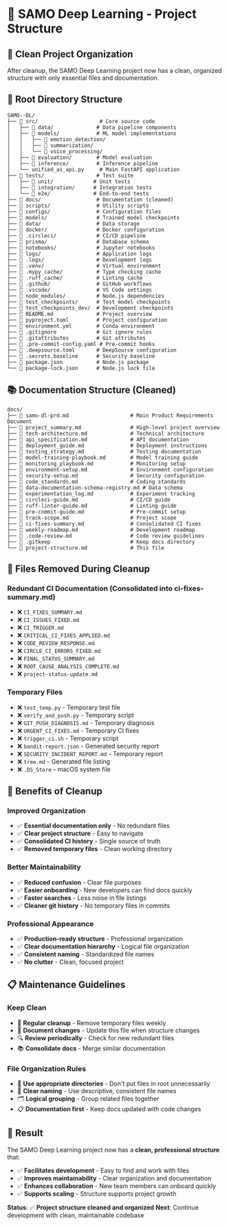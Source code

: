 # 📁 SAMO Deep Learning - Project Structure

## 🎯 **Clean Project Organization**

After cleanup, the SAMO Deep Learning project now has a clean, organized structure with only essential files and documentation.

## 📂 **Root Directory Structure**

```
SAMO--DL/
├── 📁 src/                    # Core source code
│   ├── 📁 data/              # Data pipeline components
│   ├── 📁 models/            # ML model implementations
│   │   ├── 📁 emotion_detection/
│   │   ├── 📁 summarization/
│   │   └── 📁 voice_processing/
│   ├── 📁 evaluation/        # Model evaluation
│   ├── 📁 inference/         # Inference pipeline
│   └── unified_ai_api.py     # Main FastAPI application
├── 📁 tests/                 # Test suite
│   ├── 📁 unit/             # Unit tests
│   ├── 📁 integration/      # Integration tests
│   └── 📁 e2e/              # End-to-end tests
├── 📁 docs/                  # Documentation (cleaned)
├── 📁 scripts/               # Utility scripts
├── 📁 configs/               # Configuration files
├── 📁 models/                # Trained model checkpoints
├── 📁 data/                  # Data storage
├── 📁 docker/                # Docker configuration
├── 📁 .circleci/             # CI/CD pipeline
├── 📁 prisma/                # Database schema
├── 📁 notebooks/             # Jupyter notebooks
├── 📁 logs/                  # Application logs
├── 📁 .logs/                 # Development logs
├── 📁 .venv/                 # Virtual environment
├── 📁 .mypy_cache/           # Type checking cache
├── 📁 .ruff_cache/           # Linting cache
├── 📁 .github/               # GitHub workflows
├── 📁 .vscode/               # VS Code settings
├── 📁 node_modules/          # Node.js dependencies
├── 📁 test_checkpoints/      # Test model checkpoints
├── 📁 test_checkpoints_dev/  # Development checkpoints
├── 📄 README.md              # Project overview
├── 📄 pyproject.toml         # Project configuration
├── 📄 environment.yml        # Conda environment
├── 📄 .gitignore             # Git ignore rules
├── 📄 .gitattributes         # Git attributes
├── 📄 .pre-commit-config.yaml # Pre-commit hooks
├── 📄 .deepsource.toml       # DeepSource configuration
├── 📄 .secrets.baseline      # Security baseline
├── 📄 package.json           # Node.js package
└── 📄 package-lock.json      # Node.js lock file
```

## 📚 **Documentation Structure (Cleaned)**

```
docs/
├── 📄 samo-dl-prd.md                    # Main Product Requirements Document
├── 📄 project_summary.md                # High-level project overview
├── 📄 tech-architecture.md              # Technical architecture
├── 📄 api_specification.md              # API documentation
├── 📄 deployment_guide.md               # Deployment instructions
├── 📄 testing_strategy.md               # Testing documentation
├── 📄 model-training-playbook.md        # Model training guide
├── 📄 monitoring_playbook.md            # Monitoring setup
├── 📄 environment-setup.md              # Environment configuration
├── 📄 security-setup.md                 # Security configuration
├── 📄 code_standards.md                 # Coding standards
├── 📄 data-documentation-schema-registry.md # Data schema
├── 📄 experimentation_log.md            # Experiment tracking
├── 📄 circleci-guide.md                 # CI/CD guide
├── 📄 ruff-linter-guide.md              # Linting guide
├── 📄 pre-commit-guide.md               # Pre-commit setup
├── 📄 track-scope.md                    # Project scope
├── 📄 ci-fixes-summary.md               # Consolidated CI fixes
├── 📄 weekly-roadmap.md                 # Development roadmap
├── 📄 .code-review.md                   # Code review guidelines
├── 📄 .gitkeep                          # Keep docs directory
└── 📄 project-structure.md              # This file
```

## 🧹 **Files Removed During Cleanup**

### **Redundant CI Documentation (Consolidated into ci-fixes-summary.md)**
- ❌ `CI_FIXES_SUMMARY.md`
- ❌ `CI_ISSUES_FIXED.md`
- ❌ `CI_TRIGGER.md`
- ❌ `CRITICAL_CI_FIXES_APPLIED.md`
- ❌ `CODE_REVIEW_RESPONSE.md`
- ❌ `CIRCLE_CI_ERRORS_FIXED.md`
- ❌ `FINAL_STATUS_SUMMARY.md`
- ❌ `ROOT_CAUSE_ANALYSIS_COMPLETE.md`
- ❌ `project-status-update.md`

### **Temporary Files**
- ❌ `test_temp.py` - Temporary test file
- ❌ `verify_and_push.py` - Temporary script
- ❌ `GIT_PUSH_DIAGNOSIS.md` - Temporary diagnosis
- ❌ `URGENT_CI_FIXES.md` - Temporary CI fixes
- ❌ `trigger_ci.sh` - Temporary script
- ❌ `bandit-report.json` - Generated security report
- ❌ `SECURITY_INCIDENT_REPORT.md` - Temporary report
- ❌ `tree.md` - Generated file listing
- ❌ `.DS_Store` - macOS system file

## 🎯 **Benefits of Cleanup**

### **Improved Organization**
- ✅ **Essential documentation only** - No redundant files
- ✅ **Clear project structure** - Easy to navigate
- ✅ **Consolidated CI history** - Single source of truth
- ✅ **Removed temporary files** - Clean working directory

### **Better Maintainability**
- ✅ **Reduced confusion** - Clear file purposes
- ✅ **Easier onboarding** - New developers can find docs quickly
- ✅ **Faster searches** - Less noise in file listings
- ✅ **Cleaner git history** - No temporary files in commits

### **Professional Appearance**
- ✅ **Production-ready structure** - Professional organization
- ✅ **Clear documentation hierarchy** - Logical file organization
- ✅ **Consistent naming** - Standardized file names
- ✅ **No clutter** - Clean, focused project

## 📋 **Maintenance Guidelines**

### **Keep Clean**
- 🧹 **Regular cleanup** - Remove temporary files weekly
- 📝 **Document changes** - Update this file when structure changes
- 🔍 **Review periodically** - Check for new redundant files
- 📚 **Consolidate docs** - Merge similar documentation

### **File Organization Rules**
- 📁 **Use appropriate directories** - Don't put files in root unnecessarily
- 📄 **Clear naming** - Use descriptive, consistent file names
- 🗂️ **Logical grouping** - Group related files together
- 📋 **Documentation first** - Keep docs updated with code changes

## 🎉 **Result**

The SAMO Deep Learning project now has a **clean, professional structure** that:
- ✅ **Facilitates development** - Easy to find and work with files
- ✅ **Improves maintainability** - Clear organization and documentation
- ✅ **Enhances collaboration** - New team members can onboard quickly
- ✅ **Supports scaling** - Structure supports project growth

**Status**: ✅ **Project structure cleaned and organized**
**Next**: Continue development with clean, maintainable codebase 